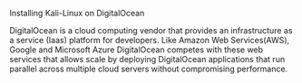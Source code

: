 Installing Kali-Linux on DigitalOcean

DigitalOcean is a cloud computing vendor that provides an infrastructure as a service (Iaas) platform for developers. Like Amazon Web Services(AWS), Google and Microsoft Azure DigitalOcean competes with these web services that allows scale by deploying DigitalOcean applications that run parallel across multiple cloud servers without compromising performance.
